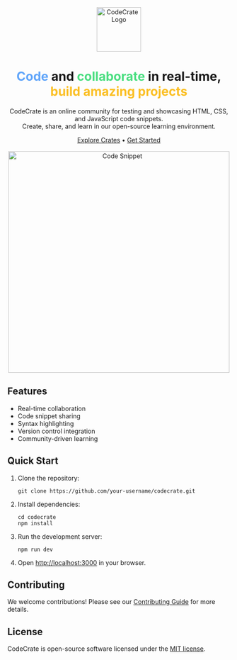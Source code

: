 <div align="center">
  <img src="https://your-image-host.com/ccColor.png" alt="CodeCrate Logo" width="100" height="100">
</div>

<h1 align="center">
  <span style="color:#60A5FA;">Code</span> and <span style="color:#4ADE80;">collaborate</span> in real-time,<br>
  <span style="color:#FBBF24;">build amazing projects</span>
</h1>

<p align="center">
  CodeCrate is an online community for testing and showcasing HTML, CSS, and JavaScript code snippets.<br>
  Create, share, and learn in our open-source learning environment.
</p>

<div align="center">
  <a href="#explore-crates">Explore Crates</a> •
  <a href="#get-started">Get Started</a>
</div>

<br>

<div align="center">
  <img src="https://your-image-host.com/code-snippet.png" alt="Code Snippet" width="500">
</div>

## Features

- Real-time collaboration
- Code snippet sharing
- Syntax highlighting
- Version control integration
- Community-driven learning

## Quick Start

1. Clone the repository:
   ```
   git clone https://github.com/your-username/codecrate.git
   ```

2. Install dependencies:
   ```
   cd codecrate
   npm install
   ```

3. Run the development server:
   ```
   npm run dev
   ```

4. Open [http://localhost:3000](http://localhost:3000) in your browser.

## Contributing

We welcome contributions! Please see our [Contributing Guide](CONTRIBUTING.md) for more details.

## License

CodeCrate is open-source software licensed under the [MIT license](LICENSE).

